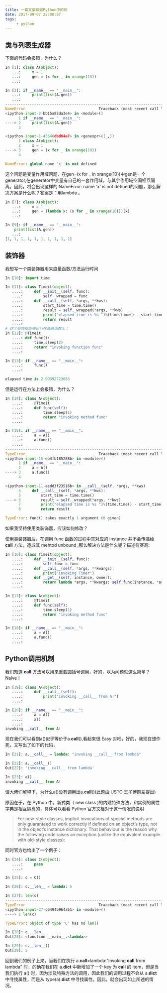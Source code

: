 ```yaml
---
title: 一篇文章踩遍Python中的坑
date: 2017-09-07 22:08:57
tags:
     - python
---
```


## 类与列表生成器
下面的代码会报错，为什么？
```python
In [1]: class A(object):
   ...:     x = 1
   ...:     gen = (x for _ in xrange(10))
   ...:

In [2]: if __name__ == "__main__":
   ...:     print(list(A.gen))
   ...:
---------------------------------------------------------------------------
NameError                                 Traceback (most recent call last)
<ipython-input-2-bb15a85da3e4> in <module>()
      1 if __name__ == "__main__":
----> 2     print(list(A.gen))
      3

<ipython-input-1-45646dbd84a7> in <genexpr>((_,))
      1 class A(object):
      2     x = 1
----> 3     gen = (x for _ in xrange(10))
      4

NameError: global name 'x' is not defined
```

这个问题是变量作用域问题，在gen=(x for _ in xrange(10))中gen是一个generator,在generator中变量有自己的一套作用域，与其余作用域空间相互隔离。因此，将会出现这样的 NameError: name 'x' is not defined的问题，那么解决方案是什么呢？答案是：用lambda 。

```python
In [7]: class A(object):
   ...:     x = 1
   ...:     gen = (lambda x: (x for _ in xrange(10)))(x)
   ...:

In [9]: if __name__ == "__main__":
    print(list(A.gen))
   ...:
[1, 1, 1, 1, 1, 1, 1, 1, 1, 1]
```
<!--more-->

## 装饰器
我想写一个类装饰器用来度量函数/方法运行时间

```python
In [10]: import time

In [11]: class Timeit(object):
   ....:     def __init__(self, func):
   ....:         self._wrapped = func
   ....:     def __call__(self, *args, **kws):
   ....:         start_time = time.time()
   ....:         result = self._wrapped(*args, **kws)
   ....:         print("elapsed time is %s ")%(time.time() - start_time)
   ....:         return result
   ....:
# 这个装饰器能够运行在普通函数上：
In [12]: @Timeit
   ....: def func():
   ....:     time.sleep(2)
   ....:     return "invoking function func"
   ....:

In [13]: if __name__ == "__main__":
   ....:     func()
   ....:

elapsed time is 2.00392723083
```

但是运行在方法上会报错，为什么？
```python
In [14]: class A(object):
   ....:     @Timeit
   ....:     def func(self):
   ....:         time.sleep(1)
   ....:         return "invoking method func"
   ....:

In [15]: if __name__ == "__main__":
   ....:     a = A()
   ....:     a.func()
   ....:
---------------------------------------------------------------------------
TypeError                                 Traceback (most recent call last)
<ipython-input-15-eb4fb185288b> in <module>()
      1 if __name__ == "__main__":
      2     a = A()
----> 3     a.func()
      4

<ipython-input-11-aedd3f23516b> in __call__(self, *args, **kws)
      4     def __call__(self, *args, **kws):
      5         start_time = time.time()
----> 6         result = self._wrapped(*args, **kws)
      7         print("elapsed time is %s ")%(time.time() - start_time)
      8         return result

TypeError: func() takes exactly 1 argument (0 given)

```

如果我坚持使用类装饰器，应该如何修改？

使用类装饰器后，在调用 func 函数的过程中其对应的 instance 并不会传递给 __call__ 方法，造成其 mehtod unbound ,那么解决方法是什么呢？描述符赛高:

```python
In [16]: class Timeit(object):
   ....:     def __init__(self, func):
   ....:         self.func = func
   ....:     def __call__(self, *args, **kwargs):
   ....:         print("invoking Timer")
   ....:     def __get__(self, instance, owner):
   ....:         return lambda *args, **kwargs: self.func(instance, *args, **kwargs)
   ....:

In [17]: class A(object):
   ....:     @Timeit
   ....:     def func(self):
   ....:         time.sleep(1)
   ....:         return "invoking method func"
   ....:

In [18]: if __name__ == "__main__":
   ....:     a = A()
   ....:     a.func()
   ....:
```

## Python调用机制
我们知道 __call__ 方法可以用来重载圆括号调用，好的，以为问题就这么简单？Naive！

```python
In [19]: class A(object):
   ....:     def __call__(self):
   ....:         print("invoking __call__ from A!")
   ....:

In [20]: if __name__ == "__main__":
   ....:     a = A()
   ....:     a()
   ....:
invoking __call__ from A!
```
现在我们可以看到a()似乎等价于a.__call__(),看起来很 Easy 对吧，好的，我现在想作死，又写出了如下的代码，

```python
In [21]: a.__call__ = lambda: "invoking __call__ from lambda"

In [22]: a.__call__()
Out[22]: 'invoking __call__ from lambda'

In [23]: a()
invoking __call__ from A!
```

请大佬们解释下，为什么a()没有调用出a.__call__()(此题由 USTC 王子博前辈提出)

原因在于，在 Python 中，新式类（ new class )的内建特殊方法，和实例的属性字典是相互隔离的，具体可以看看 Python 官方文档对于这一情况的说明
> For new-style classes, implicit invocations of special methods are only guaranteed to work correctly if defined on an object’s type, not in the object’s instance dictionary. That behaviour is the reason why the following code raises an exception (unlike the equivalent example with old-style classes):

同时官方也给出了一个例子：
```python
In [24]: class C(object):
   ....:     pass
   ....:

In [25]: c = C()

In [26]: c.__len__ = lambda: 5

In [27]: len(c)
---------------------------------------------------------------------------
TypeError                                 Traceback (most recent call last)
<ipython-input-27-c6494b964a51> in <module>()
----> 1 len(c)

TypeError: object of type 'C' has no len()

In [28]: c.__len__
Out[28]: <function __main__.<lambda>>

In [29]: c.__len__()
Out[29]: 5
```
回到我们的例子上来，当我们在执行 a.__call__=lambda:"invoking __call__ from lambda" 时，的确在我们在 a.__dict__ 中新增加了一个 key 为 __call__ 的 item，但是当我们执行 a() 时，因为涉及特殊方法的调用，因此我们的调用过程不会从 a.__dict__ 中寻找属性，而是从 type(a).__dict__ 中寻找属性。因此，就会出现如上所述的情况。
